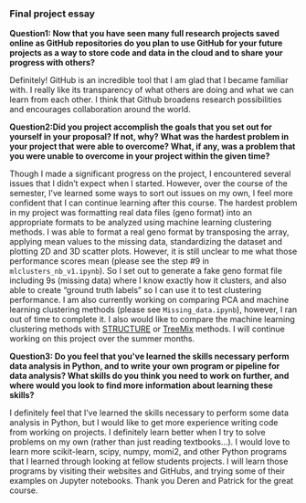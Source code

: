 ### Final project essay

__Question1: Now that you have seen many full research projects saved online as GitHub repositories do you plan to use GitHub for your future projects as a way to store code and data in the cloud and to share your progress with others?__

Definitely!  GitHub is an incredible tool that I am glad that I became familiar with. I really like its transparency of what others are doing and what we can learn from each other. I think that Github broadens research possibilities and encourages collaboration around the world.

__Question2:Did you project accomplish the goals that you set out for yourself in your proposal? If not, why? What was the hardest problem in your project that were able to overcome? What, if any, was a problem that you were unable to overcome in your project within the given time?__

Though I made a significant progress on the project, I encountered several issues that I didn’t expect when I started. However, over the course of the semester, I’ve learned some ways to sort out issues on my own, I feel more confident that I can continue learning after this course. The hardest problem in my project was formatting real data files (geno format) into an appropriate formats to be analyzed using machine learning clustering methods.  I was able to format a real geno format by transposing the array, applying mean values to the missing data, standardizing the dataset and plotting 2D and 3D scatter plots. However, it is still unclear to me what those performance scores mean (please see the step #9 in `mlclusters_nb_v1.ipynb`). So I set out to generate a fake geno format file including 9s (missing data) where I know exactly how it clusters, and also able to create “ground truth labels” so I can use it to test clustering performance. I am also currently working on comparing PCA and machine learning clustering methods (please see `Missing_data.ipynb`), however, I ran out of time to complete it. I also would like to compare the machine learning clustering methods with [STRUCTURE](https://web.stanford.edu/group/pritchardlab/structure.html) or [TreeMix](https://code.google.com/archive/p/treemix/) methods. I will continue working on this project over the summer months. 

__Question3: Do you feel that you've learned the skills necessary perform data analysis in Python, and to write your own program or pipeline for data analysis? What skills do you think you need to work on further, and where would you look to find more information about learning these skills?__

I definitely feel that I’ve learned the skills necessary to perform some data analysis in Python, but I would like to get more experience writing code from working on projects.  I definitely learn better when I try to solve problems on my own (rather than just reading textbooks…). I would love to learn more scikit-learn, scipy, numpy, momi2, and other Python programs that I learned through looking at fellow students projects. I will learn those programs by visiting their websites and GitHubs, and trying some of their examples on Jupyter notebooks. Thank you Deren and Patrick for the great course.